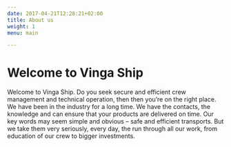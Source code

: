 ```yaml
---
date: 2017-04-21T12:28:21+02:00
title: About us
weight: 1
menu: main

---
```


# Welcome to Vinga Ship

Welcome to Vinga Ship. Do you seek secure and efficient crew management and technical operation, then then you’re on the right place. We have been in the industry for a long time. We have the contacts, the knowledge and can ensure that your products are delivered on time. Our key words may seem simple and obvious – safe and efficient transports. But we take them very seriously, every day, the run through all our work, from education of our crew to bigger investments.
